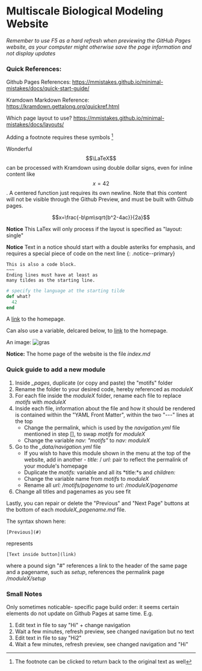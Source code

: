 # Multiscale Biological Modeling Website

*Remember to use F5 as a hard refresh when previewing the GitHub Pages website, as your computer might otherwise save the page information and not display updates*

### Quick References:

Github Pages References: https://mmistakes.github.io/minimal-mistakes/docs/quick-start-guide/

Kramdown Markdown Reference: https://kramdown.gettalong.org/quickref.html

Which page layout to use? https://mmistakes.github.io/minimal-mistakes/docs/layouts/

Adding a footnote requires these symbols [^1]

Wonderful $$\LaTeX$$ can be processed with Kramdown using double dollar signs, even for inline content like $$x=42$$. A centered function just requires its own newline. Note that this content will not be visible through the Github Preview, and must be built with Github pages.

$$x=\frac{-b\pm\sqrt{b^2-4ac}}{2a}$$

**Notice** This LaTex will only process if the layout is specified as "layout: single"

**Notice** Text in a notice should start with a double asteriks for emphasis, and requires a special piece of code on the next line
{: .notice--primary}

~~~~~~
This is also a code block.
~~~
Ending lines must have at least as
many tildes as the starting line.
~~~~~~~~~~~~

~~~ ruby
# specify the language at the starting tilde
def what?
  42
end
~~~

A [link](http://kramdown.gettalong.org "hp")
to the homepage.

Can also use a variable, delcared below, to [link][kramdown hp]
to the homepage.

[kramdown hp]: http://kramdown.gettalong.org "hp"

An image: ![gras](assets/images/bio-photo.jpg)

[^1]: The footnote can be clicked to return back to the original text as well

**Notice:** The home page of the website is the file *index.md*

### Quick guide to add a new module

1. Inside *_pages*, duplicate (or copy and paste) the "motifs" folder
2. Rename the folder to your desired code, hereby referenced as *moduleX*
3. For each file inside the *moduleX* folder, rename each file to replace *motifs* with *moduleX*
4. Inside each file, information about the file and how it should be rendered is contained within the "YAML Front Matter", within the two "---" lines at the top
    * Change the permalink, which is used by the *navigation.yml* file mentioned in step [], to swap *motifs* for *moduleX*
    * Change the variable *nav: "motifs"* to *nav: moduleX*
5. Go to the *_data/navigation.yml* file
    * If you wish to have this module shown in the menu at the top of the website, add in another *- title:* / *url:* pair to reflect the permalink of your module's homepage
    * Duplicate the *motifs:* variable and all its *title:*s and *children:*
    * Change the variable name from *motifs* to *moduleX*
    * Rename all *url: /motifs/pagename* to *url: /moduleX/pagename*
6. Change all titles and pagenames as you see fit

Lastly, you can repair or delete the "Previous" and "Next Page" buttons at the bottom of each *moduleX_pagename.md* file.   

The syntax shown here:
~~~
[Previous](#)
~~~
represents
~~~
[Text inside button](link)
~~~
where a pound sign "#" references a link to the header of the same page and a pagename, such as *setup*, references the permalink page */moduleX/setup*

### Small Notes

Only sometimes noticable- specific page build order: it seems certain elements do not update on Github Pages at same time. E.g.
  1. Edit text in file to say "Hi" + change navigation
  2. Wait a few minutes, refresh preview, see changed navigation but no text
  3. Edit text in file to say "Hi2"
  4. Wait a few minutes, refresh preview, see changed navigation and "Hi"
